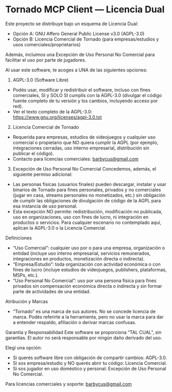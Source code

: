 # Tornado MCP Client — Licencia Dual

Este proyecto se distribuye bajo un esquema de Licencia Dual:

- Opción A: GNU Affero General Public License v3.0 (AGPL-3.0)
- Opción B: Licencia Comercial de Tornado (para empresas/estudios y usos comerciales/proprietarios)

Además, incluimos una Excepción de Uso Personal No Comercial para facilitar el uso por parte de jugadores.

Al usar este software, te acoges a UNA de las siguientes opciones:

1) AGPL-3.0 (Software Libre)
- Podés usar, modificar y redistribuir el software, incluso con fines comerciales, SI y SOLO SI cumplís con la AGPL-3.0 (divulgar el código fuente completo de tu versión y los cambios, incluyendo acceso por red).
- Ver el texto completo de la AGPL-3.0: https://www.gnu.org/licenses/agpl-3.0.txt

2) Licencia Comercial de Tornado
- Requerida para empresas, estudios de videojuegos y cualquier uso comercial o propietario que NO quiera cumplir la AGPL (por ejemplo, integraciones cerradas, uso interno empresarial, distribución sin publicar el código).
- Contacto para licencias comerciales: barbycus@gmail.com

3) Excepción de Uso Personal No Comercial
Concedemos, además, el siguiente permiso adicional:
- Las personas físicas (usuarios finales) pueden descargar, instalar y usar binarios de Tornado para fines personales, privados y no comerciales (jugar en casa, streams personales no monetizados, etc.) sin obligación de cumplir las obligaciones de divulgación de código de la AGPL para esa instancia de uso personal.
- Esta excepción NO permite: redistribución, modificación no publicada, uso en organizaciones, uso con fines de lucro, ni integración en productos o servicios. Para cualquier escenario no contemplado aquí, aplican la AGPL-3.0 o la Licencia Comercial.

Definiciones
- “Uso Comercial”: cualquier uso por o para una empresa, organización o entidad (incluye uso interno empresarial, servicios remunerados, integraciones en productos, monetización directa o indirecta).
- “Empresa/Estudio”: toda organización con actividad económica o con fines de lucro (incluye estudios de videojuegos, publishers, plataformas, MSPs, etc.).
- “Uso Personal No Comercial”: uso por una persona física para fines privados sin compensación económica directa o indirecta y sin formar parte de actividades de una entidad.

Atribución y Marcas
- “Tornado” es una marca de sus autores. No se concede licencia de marca. Podés referirte a la herramienta, pero no usar la marca para dar a entender respaldo, afiliación o derivar marcas confusas.

Garantía y Responsabilidad
Este software se proporciona “TAL CUAL”, sin garantías. El autor no será responsable por ningún daño derivado del uso.

Elegí una opción:
- Si querés software libre con obligación de compartir cambios: AGPL-3.0.
- Si sos empresa/estudio y NO querés abrir tu código: Licencia Comercial.
- Si sos jugador en uso doméstico y personal: Excepción de Uso Personal No Comercial.

Para licencias comerciales y soporte: barbycus@gmail.com
